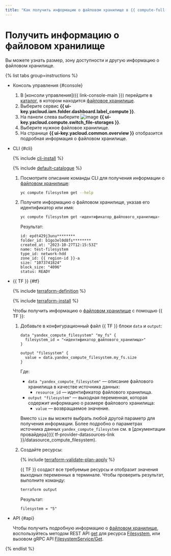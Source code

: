 ```yaml
---
title: "Как получить информацию о файловом хранилище в {{ compute-full-name }}"
---
```


# Получить информацию о файловом хранилище

Вы можете узнать размер, зону доступности и другую информацию о файловом хранилище.

{% list tabs group=instructions %}

- Консоль управления {#console}

  1. В [консоли управления]({{ link-console-main }}) перейдите в [каталог](../../../resource-manager/concepts/resources-hierarchy.md#folder), в котором находится [файловое хранилище](../../concepts/filesystem.md).
  1. Выберите сервис **{{ ui-key.yacloud.iam.folder.dashboard.label_compute }}**.
  1. На панели слева выберите ![image](../../../_assets/console-icons/nodes-right.svg) **{{ ui-key.yacloud.compute.switch_file-storages }}**.
  1. Выберите нужное файловое хранилище.
  1. На странице **{{ ui-key.yacloud.common.overview }}** отобразится подробная информация о файловом хранилище.

- CLI {#cli}

  {% include [cli-install](../../../_includes/cli-install.md) %}

  {% include [default-catalogue](../../../_includes/default-catalogue.md) %}

  1. Посмотрите описание команды CLI для получения информации о [файловом хранилище](../../concepts/filesystem.md):

      ```bash
      yc compute filesystem get --help
      ```

  1. Получите информацию о файловом хранилище, указав его идентификатор или имя:

      ```bash
      yc compute filesystem get <идентификатор_файлового_хранилища>
      ```

      Результат:

      ```text
      id: epdt429j3unu********
      folder_id: b1go3el0d8fs********
      created_at: "2023-10-27T12:15:53Z"
      name: test-filesystem
      type_id: network-hdd
      zone_id: {{ region-id }}-a
      size: "1073741824"
      block_size: "4096"
      status: READY
      ```

- {{ TF }} {#tf}

  {% include [terraform-definition](../../../_tutorials/_tutorials_includes/terraform-definition.md) %}

  {% include [terraform-install](../../../_includes/terraform-install.md) %}

  Чтобы получить информацию о [файловом хранилище](../../concepts/filesystem.md) с помощью {{ TF }}:

  1. Добавьте в конфигурационный файл {{ TF }} блоки `data` и `output`:

      ```hcl
      data "yandex_compute_filesystem" "my_fs" {
        filesystem_id = "<идентификатор_файлового_хранилища>"
      }

      output "filesystem" {
        value = data.yandex_compute_filesystem.my_fs.size
      }
      ```

      Где:

      * `data "yandex_compute_filesystem"` — описание файлового хранилища в качестве источника данных:
         * `resource_id` — идентификатор файлового хранилища.
      * `output "filesystem"` — выходная переменная, которая содержит информацию о размере файлового хранилища:
         * `value` — возвращаемое значение.

     Вместо `size` вы можете выбрать любой другой параметр для получения информации. Более подробно о параметрах источника данных `yandex_compute_filesystem` см. в [документации провайдера]({{ tf-provider-datasources-link }}/datasource_compute_filesystem).

  1. Создайте ресурсы:

      {% include [terraform-validate-plan-apply](../../../_tutorials/_tutorials_includes/terraform-validate-plan-apply.md) %}

      {{ TF }} создаст все требуемые ресурсы и отобразит значения выходных переменных в терминале. Чтобы проверить результат, выполните команду:

      ```bash
      terraform output
      ```

      Результат:

      ```text
      filesystem = "5"
      ```

- API {#api}

  Чтобы получить подробную информацию о [файловом хранилище](../../concepts/filesystem.md), воспользуйтесь методом REST API [get](../../api-ref/Filesystem/get.md) для ресурса [Filesystem](../../api-ref/Filesystem/index.md), или вызовом gRPC API [FilesystemService/Get](../../api-ref/grpc/filesystem_service.md#Get).

{% endlist %}